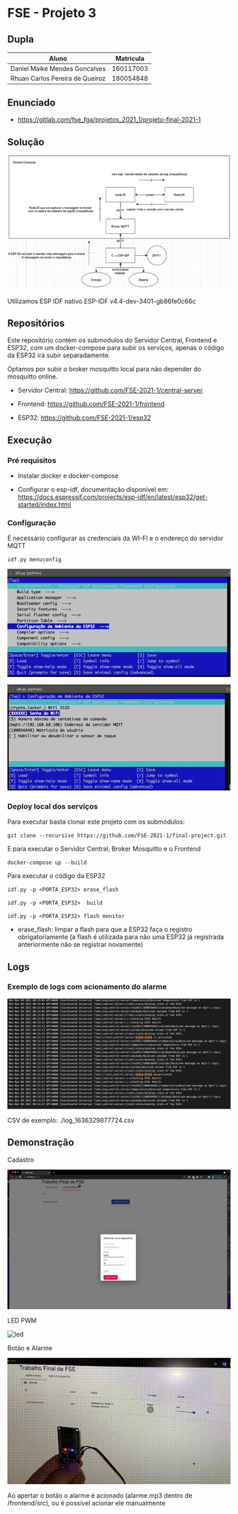 # FSE - Projeto 3

## Dupla

| Aluno                           | Matricula |
|---------------------------------|-----------|
| Daniel Maike Mendes Goncalves   | 160117003 |
| Rhuan Carlos Pereira de Queiroz | 180054848 |

## Enunciado

* https://gitlab.com/fse_fga/projetos_2021_1/projeto-final-2021-1

## Solução

![solucao](./assets/solucao.png)

Utilizamos ESP IDF nativo ESP-IDF v4.4-dev-3401-gb86fe0c66c

## Repositórios

Este repositório contém os submodulos do Servidor Central, Frontend e ESP32, com um docker-compose para subir os serviços, apenas o código da ESP32 irá subir separadamente.

Optamos por subir o broker mosquitto local para não depender do mosquitto online.

* Servidor Central: https://github.com/FSE-2021-1/central-server

* Frontend: https://github.com/FSE-2021-1/frontend

* ESP32: https://github.com/FSE-2021-1/esp32

## Execução

### Pré requisitos

* Instalar docker e docker-compose

* Configurar o esp-idf, documentação disponível em: https://docs.espressif.com/projects/esp-idf/en/latest/esp32/get-started/index.html

### Configuração

É necessário configurar as credenciais da WI-FI e o endereço do servidor MQTT

```
idf.py menuconfig
```

![menuconfig](./assets/menuconfig.png)

![env](./assets/env.png)


### Deploy local dos serviços

Para executar basta clonar este projeto com os submódulos:

```
git clone --recursive https://github.com/FSE-2021-1/final-project.git
```

E para executar o Servidor Central, Broker Mosquitto e o Frontend

```
docker-compose up --build
```

Para executar o código da ESP32

```
idf.py -p <PORTA_ESP32> erase_flash
```

```
idf.py -p <PORTA_ESP32>  build
```

```
idf.py -p <PORTA_ESP32> flash monitor
```

* erase_flash: limpar a flash para que a ESP32 faça o registro obrigatoriamente (a flash é utilizada para não uma ESP32 já registrada anteriormente não se registrar novamente)

## Logs

### Exemplo de logs com acionamento do alarme

![logs](./assets/logs.png)

CSV de exemplo: ./log_1636329877724.csv

## Demonstração

Cadastro

![cadastro](./assets/cadastro.gif)

LED PWM

![led](./assets/led.gif)

Botão e Alarme

![botao](./assets/botao.gif)

Ao apertar o botão o alarme é acionado (alarme.mp3 dentro de /frontend/src), ou é possível acionar ele manualmente